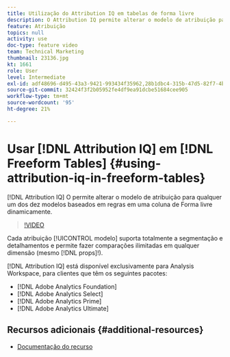 ```yaml
---
title: Utilização do Attribution IQ em tabelas de forma livre
description: O Attribution IQ permite alterar o modelo de atribuição para qualquer um dos dez modelos baseados em regras em uma coluna de Forma livre imediatamente.
feature: Atribuição
topics: null
activity: use
doc-type: feature video
team: Technical Marketing
thumbnail: 23136.jpg
kt: 1661
role: User
level: Intermediate
exl-id: adf48696-d495-43a3-9421-993434f35962,28b1dbc4-315b-47d5-82f7-4b394ed31ad8,28b1dbc4-315b-47d5-82f7-4b394ed31ad8,adf48696-d495-43a3-9421-993434f35962
source-git-commit: 32424f3f2b05952fe4df9ea91dcbe51684cee905
workflow-type: tm+mt
source-wordcount: '95'
ht-degree: 21%

---
```


# Usar [!DNL Attribution IQ] em [!DNL Freeform Tables] {#using-attribution-iq-in-freeform-tables}

[!DNL Attribution IQ] O permite alterar o   modelo de atribuição para qualquer um dos dez modelos baseados em regras em uma coluna   de Forma livre dinamicamente.

>[!VIDEO](https://video.tv.adobe.com/v/23136/?quality=12)

Cada atribuição [!UICONTROL modelo] suporta totalmente a segmentação e detalhamentos e permite fazer comparações ilimitadas em qualquer dimensão (mesmo [!DNL props]!).

[!DNL Attribution IQ] está disponível exclusivamente para Analysis Workspace, para clientes que têm os seguintes pacotes:

* [!DNL Adobe Analytics Foundation]
* [!DNL Adobe Analytics Select]
* [!DNL Adobe Analytics Prime]
* [!DNL Adobe Analytics Ultimate]

## Recursos adicionais {#additional-resources}

* [Documentação do recurso](https://marketing.adobe.com/resources/help/pt_BR/analytics/analysis-workspace/attribution.html)
